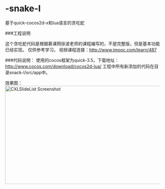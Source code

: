 # -snake-I
基于quick-cocos2d-x和lua语言的贪吃蛇

###工程说明

这个贪吃蛇代码是根据慕课网徐波老师的课程编写的，不是完整版，但是基本功能已经实现。
仅供参考学习。
视频课程连接：http://www.imooc.com/learn/487

###代码说明：
使用的cocos框架为quick-3.5，下载地址：http://www.cocos.com/download/cocos2d-lua/
工程中所有新添加的代码在目录snack-I/src/app中。

效果图：
<img src="https://github.com/gang544043963/snake-I/blob/master/snake.png?raw=true" alt="CXLSlideList Screenshot" width="550" height="320"/>

